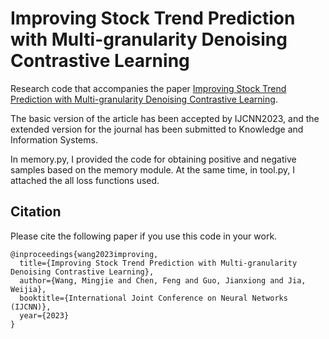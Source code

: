 # Improving Stock Trend Prediction with Multi-granularity Denoising Contrastive Learning
Research code that accompanies the paper [Improving Stock Trend Prediction with Multi-granularity Denoising Contrastive Learning](http://arxiv.org/).

The basic version of the article has been accepted by IJCNN2023, and the extended version for the journal has been submitted to Knowledge and Information Systems.

In memory.py, I provided the code for obtaining positive and negative samples based on the memory module.
At the same time, in tool.py, I attached the all loss functions used.

## Citation
Please cite the following paper if you use this code in your work.
```
@inproceedings{wang2023improving,
  title={Improving Stock Trend Prediction with Multi-granularity Denoising Contrastive Learning},
  author={Wang, Mingjie and Chen, Feng and Guo, Jianxiong and Jia, Weijia},
  booktitle={International Joint Conference on Neural Networks (IJCNN)},
  year={2023}
}
```
